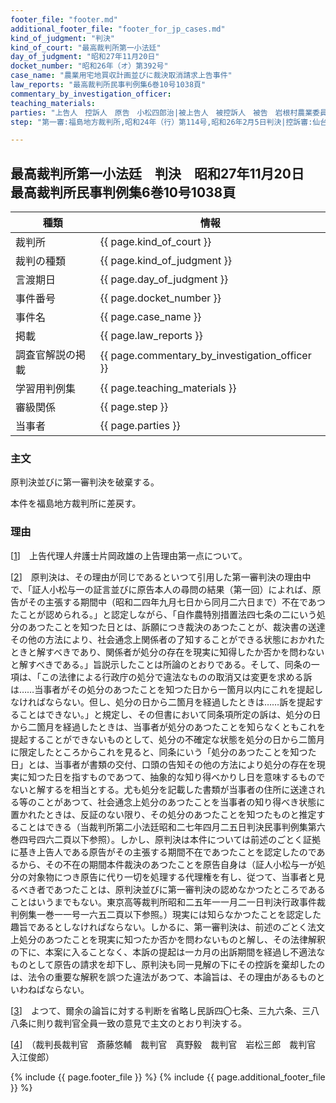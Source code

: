 ```yaml
---
footer_file: "footer.md"
additional_footer_file: "footer_for_jp_cases.md"
kind_of_judgment: "判決"
kind_of_court: "最高裁判所第一小法廷"
day_of_judgment: "昭和27年11月20日"
docket_number: "昭和26年（オ）第392号"
case_name: "農業用宅地買収計画並びに裁決取消請求上告事件"
law_reports: "最高裁判所民事判例集6巻10号1038頁"
commentary_by_investigation_officer:
teaching_materials:
parties: "上告人　控訴人　原告　小松四郎治|被上告人　被控訴人　被告　岩根村農業委員会　福島県農業委員会"
step: "第一審:福島地方裁判所,昭和24年（行）第114号,昭和26年2月5日判決|控訴審:仙台高等裁判所,昭和26年（ネ）第52号,昭和26年5月4日判決"

---
```


## 最高裁判所第一小法廷　判決　昭和27年11月20日　最高裁判所民事判例集6巻10号1038頁

| 種類 | 情報 |
| --- | --- |
| 裁判所 | {{ page.kind_of_court }} |
| 裁判の種類 |  {{ page.kind_of_judgment }}  |
| 言渡期日 |  {{ page.day_of_judgment }}  |
| 事件番号 |  {{ page.docket_number }}  |
| 事件名 |  {{ page.case_name }}  |
| 掲載 |  {{ page.law_reports }}  |
| 調査官解説の掲載 |  {{ page.commentary_by_investigation_officer }}  |
| 学習用判例集 |  {{ page.teaching_materials }}  |
| 審級関係 |  {{ page.step }}  |
| 当事者 |  {{ page.parties }}  |





### 主文



原判決並びに第一審判決を破棄する。

本件を福島地方裁判所に差戻す。





### 理由



[[1](#id_1)]<a id="id_1"></a>　上告代理人弁護士片岡政雄の上告理由第一点について。

[[2](#id_2)]<a id="id_2"></a>　原判決は、その理由が同じであるといつて引用した第一審判決の理由中で、<span class='japanese_style_quotation_mark'>「証人小松与一の証言並びに原告本人の尋問の結果<span class='japanese_style_round_brackets'>（第一回）</span>によれば、原告がその主張する期間中<span class='japanese_style_round_brackets'>（昭和二四年九月七日から同月二六日まで）</span>不在であつたことが認められる。」</span>と認定しながら、<span class='japanese_style_quotation_mark'>「自作農特別措置法四七条の二にいう処分のあつたことを知つた日とは、訴願につき裁決のあつたことが、裁決書の送達その他の方法により、社会通念上関係者の了知することができる状態におかれたときと解すべきであり、関係者が処分の存在を現実に知得したか否かを問わないと解すべきである。」</span>旨説示したことは所論のとおりである。そして、同条の一項は、<span class='japanese_style_quotation_mark'>「この法律による行政庁の処分で違法なものの取消又は変更を求める訴は……当事者がその処分のあつたことを知つた日から一箇月以内にこれを提起しなければならない。但し、処分の日から二箇月を経過したときは……訴を提起することはできない。」</span>と規定し、その但書において同条項所定の訴は、処分の日から二箇月を経過したときは、当事者が処分のあつたことを知らなくともこれを提起することができないものとして、処分の不確定な状態を処分の日から二箇月に限定したところからこれを見ると、同条にいう<span class='japanese_style_quotation_mark'>「処分のあつたことを知つた日」</span>とは、当事者が書類の交付、口頭の告知その他の方法により処分の存在を現実に知つた日を指すものであつて、抽象的な知り得べかりし日を意味するものでないと解するを相当とする。尤も処分を記載した書類が当事者の住所に送達される等のことがあつて、社会通念上処分のあつたことを当事者の知り得べき状態に置かれたときは、反証のない限り、その処分のあつたことを知つたものと推定することはできる<span class='japanese_style_round_brackets'>（当裁判所第二小法廷昭和二七年四月二五日判決民事判例集第六巻四号四六二頁以下参照）</span>。しかし、原判決は本件については前述のごとく証拠に基き上告人である原告がその主張する期間不在であつたことを認定したのであるから、その不在の期間本件裁決のあつたことを原告自身は<span class='japanese_style_round_brackets'>（証人小松与一が処分の対象物につき原告に代り一切を処理する代理権を有し、従つて、当事者と見るべき者であつたことは、原判決並びに第一審判決の認めなかつたところであることはいうまでもない。東京高等裁判所昭和二五年一一月二一日判決行政事件裁判例集一巻一一号一六五二頁以下参照。）</span>現実には知らなかつたことを認定した趣旨であるとしなければならない。しかるに、第一審判決は、前述のごとく法文上処分のあつたことを現実に知つたか否かを問わないものと解し、その法律解釈の下に、本案に入ることなく、本訴の提起は一カ月の出訴期間を経過し不適法なものとして原告の請求を却下し、原判決も同一見解の下にその控訴を棄却したのは、法令の重要な解釈を誤つた違法があつて、本論旨は、その理由があるものといわねばならない。

[[3](#id_3)]<a id="id_3"></a>　よつて、爾余の論旨に対する判断を省略し民訴四〇七条、三九六条、三八八条に則り裁判官全員一致の意見で主文のとおり判決する。

[[4](#id_4)]<a id="id_4"></a>　<span class='japanese_style_round_brackets'>（裁判長裁判官　斎藤悠輔　裁判官　真野毅　裁判官　岩松三郎　裁判官　入江俊郎）</span>



{% include {{ page.footer_file }}  %}
{% include {{ page.additional_footer_file }}  %}
